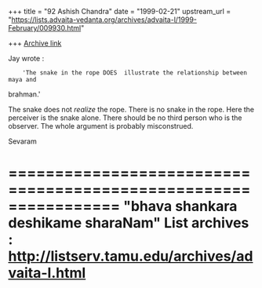 +++
title = "92 Ashish Chandra"
date = "1999-02-21"
upstream_url = "https://lists.advaita-vedanta.org/archives/advaita-l/1999-February/009930.html"

+++
[Archive link](https://lists.advaita-vedanta.org/archives/advaita-l/1999-February/009930.html)

Jay wrote :

        'The snake in the rope DOES  illustrate the relationship between maya and
brahman.'


The snake does not *realize* the rope. There is no snake in the rope. Here
the perceiver is the snake alone. There should be no third person who is
the observer. The whole argument is probably misconstrued.


Sevaram

================================================================
"bhava shankara deshikame sharaNam"
List archives : http://listserv.tamu.edu/archives/advaita-l.html
================================================================

